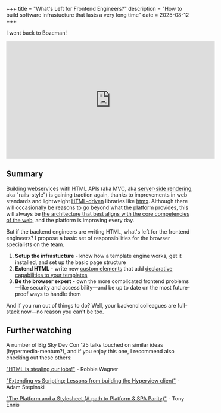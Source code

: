 +++
title = "What's Left for Frontend Engineers?"
description = "How to build software infrastucture that lasts a very long time"
date = 2025-08-12
+++

<style>
iframe {
  display: block;
  margin: 10px auto;
}
</style>

I went back to Bozeman!

<iframe width="560" height="315" src="https://www.youtube.com/embed/z7M2inHiT4Y?si=FVOp0xVAx2lUSuem" title="YouTube video player" frameborder="0" allow="accelerometer; autoplay; clipboard-write; encrypted-media; gyroscope; picture-in-picture; web-share" referrerpolicy="strict-origin-when-cross-origin" allowfullscreen></iframe>

<!-- A couple months ago <a href="https://deniz.aksimsek.tr/en/">Deniz Akşimşek</a> made an offhand comment to me: -->

<!-- > i really don't want to be a full stack developer... i want to be a frontend developer in the alternate universe where htmx has fully taken over and write web components and css all day -->

<!-- This talk is about what it's like to be a frontend developer in that world. It's closer than you think. -->


## Summary

Building webservices with HTML APIs (aka MVC, aka [server-side rendering](@/blog/the-server-doesnt-render.md), aka "rails-style") is gaining traction again, thanks to improvements in web standards and lightweight [HTML-driven](@/blog/behavior-belongs-in-html.md) libraries like [htmx](https://htmx.org).
Although there will occasionally be reasons to go beyond what the platform provides, this will always be [the architecture that best aligns with the core competencies of the web](@/blog/hard-page-load/index.md), and the platform is improving every day.

But if the backend engineers are writing HTML, what's left for the frontend engineers?
I propose a basic set of responsibilities for the browser specialists on the team.

1. **Setup the infrastucture** - know how a template engine works, get it installed, and set up the basic page structure
1. **Extend HTML** - write new [custom elements](https://developer.mozilla.org/en-US/docs/Web/API/Web_components/Using_custom_elements) that add [declarative capabilities to your templates](https://htmx.org/essays/webcomponents-work-great/)
1. **Be the browser expert** - own the more complicated frontend problems—like security and accessibility—and be up to date on the most future-proof ways to handle them

And if you run out of things to do?
Well, your backend colleagues are full-stack now—no reason you can't be too.

## Further watching

A number of Big Sky Dev Con '25 talks touched on similar ideas (hypermedia-mentum?), and if you enjoy this one, I recommend also checking out these others:

["HTML is stealing our jobs!"](https://youtu.be/cdocEPDlwYM?si=zeLwnNNduQm8cVII) - Robbie Wagner

["Extending vs Scripting: Lessons from building the Hyperview client"](https://www.youtube.com/watch?v=GJdgZsnihnM) - Adam Stepinski

["The Platform and a Stylesheet (A path to Platform & SPA Parity)"](https://www.youtube.com/watch?v=aknX6xq8Vfg) - Tony Ennis

